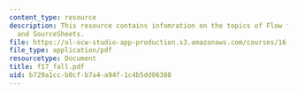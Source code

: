 ```yaml
---
content_type: resource
description: This resource contains infomration on the topics of Flow field prediction
  and SourceSheets.
file: https://ol-ocw-studio-app-production.s3.amazonaws.com/courses/16-01-unified-engineering-i-ii-iii-iv-fall-2005-spring-2006/b729a1ccb0cfb7a4a94f1c4b5dd06388_f17_fall.pdf
file_type: application/pdf
resourcetype: Document
title: f17_fall.pdf
uid: b729a1cc-b0cf-b7a4-a94f-1c4b5dd06388
---
```

